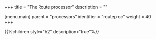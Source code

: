 +++
title = "The Route processor"
description = ""

[menu.main]
parent = "processors"
identifier = "routeproc"
weight = 40
+++

{{%children style="h2" description="true"%}}